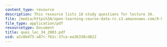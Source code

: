 ```yaml
---
content_type: resource
description: This resource lists 10 study questions for lecture 34.
file: /media/https%3A/open-learning-course-data-rc.s3.amazonaws.com/9-01-neuroscience-and-behavior-fall-2003/a2c0b475a87c761c37caea36338cd822_ques_lec_34_2003.pdf
file_type: application/pdf
resourcetype: Document
title: ques_lec_34_2003.pdf
uid: a2c0b475-a87c-761c-37ca-ea36338cd822
---
```

